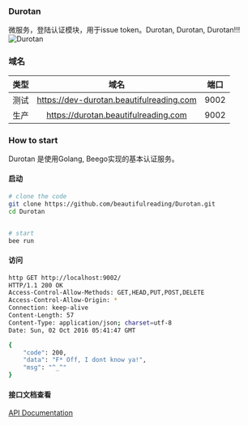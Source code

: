 ### Durotan
微服务，登陆认证模块，用于issue token。Durotan, Durotan, Durotan!!!
![Durotan](http://vignette3.wikia.nocookie.net/warcraftfilms/images/5/5f/Durotan1.jpg/revision/latest/scale-to-width-down/300?cb=20160718100822)

### 域名
|类型|域名|端口|
|:----:|:----:|:----:|
|测试|https://dev-durotan.beautifulreading.com|9002|
|生产|https://durotan.beautifulreading.com|9002|

### How to start
Durotan 是使用Golang, Beego实现的基本认证服务。

#### 启动
```bash
# clone the code
git clone https://github.com/beautifulreading/Durotan.git
cd Durotan


# start
bee run
```

#### 访问
```bash
http GET http://localhost:9002/
HTTP/1.1 200 OK
Access-Control-Allow-Methods: GET,HEAD,PUT,POST,DELETE
Access-Control-Allow-Origin: *
Connection: keep-alive
Content-Length: 57
Content-Type: application/json; charset=utf-8
Date: Sun, 02 Oct 2016 05:41:47 GMT

{
    "code": 200,
    "data": "F* Off, I dont know ya!",
    "msg": "^_^"
}
```

#### 接口文档查看
[API Documentation](https://github.com/beautifulreading/Durotan/blob/master/doc/API.md)
